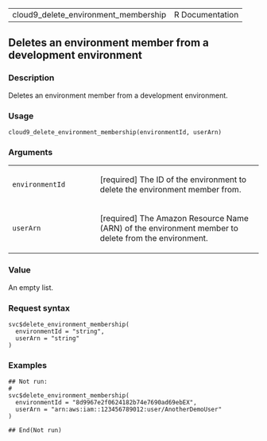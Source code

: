 <table style="width: 100%;">
<tbody>
<tr class="odd">
<td>cloud9_delete_environment_membership</td>
<td style="text-align: right;">R Documentation</td>
</tr>
</tbody>
</table>

## Deletes an environment member from a development environment

### Description

Deletes an environment member from a development environment.

### Usage

    cloud9_delete_environment_membership(environmentId, userArn)

### Arguments

<table>
<colgroup>
<col style="width: 35%" />
<col style="width: 65%" />
</colgroup>
<tbody>
<tr class="odd">
<td><code
id="cloud9_delete_environment_membership_:_environmentId">environmentId</code></td>
<td><p>[required] The ID of the environment to delete the environment
member from.</p></td>
</tr>
<tr class="even">
<td><code
id="cloud9_delete_environment_membership_:_userArn">userArn</code></td>
<td><p>[required] The Amazon Resource Name (ARN) of the environment
member to delete from the environment.</p></td>
</tr>
</tbody>
</table>

### Value

An empty list.

### Request syntax

    svc$delete_environment_membership(
      environmentId = "string",
      userArn = "string"
    )

### Examples

    ## Not run: 
    # 
    svc$delete_environment_membership(
      environmentId = "8d9967e2f0624182b74e7690ad69ebEX",
      userArn = "arn:aws:iam::123456789012:user/AnotherDemoUser"
    )

    ## End(Not run)
